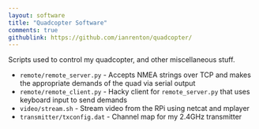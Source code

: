 ```yaml
---
layout: software
title: "Quadcopter Software"
comments: true
githublink: https://github.com/ianrenton/quadcopter/
---
```


Scripts used to control my quadcopter, and other miscellaneous stuff.

* `remote/remote_server.py` - Accepts NMEA strings over TCP and makes the appropriate demands of the quad via serial output
* `remote/remote_client.py` - Hacky client for `remote_server.py` that uses keyboard input to send demands
* `video/stream.sh` - Stream video from the RPi using netcat and mplayer
* `transmitter/txconfig.dat` - Channel map for my 2.4GHz transmitter
